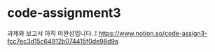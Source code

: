 # code-assignment3
과제와 보고서 아직 미완성입니다..! https://www.notion.so/code-assign3-fcc7ec3d15c64912b074415f0de98d9a
